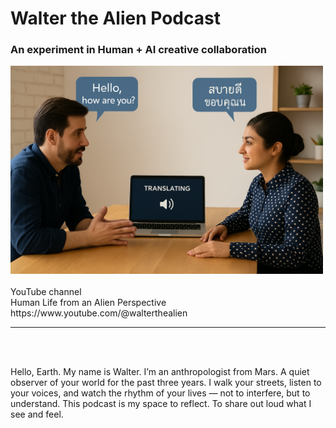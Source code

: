 # Walter the Alien Podcast
### An experiment in Human + AI creative collaboration

<a href="https://youtu.be/GFLwTq_YJbs?si=4wG7ToZO7Z0vmXvP">
  <img src="https://github.com/vbookshelf/JaiTalk-AI-Translator/blob/main/images/image1.png" alt="Ep1 - Hello, Earth" width="500">
</a>

<br>
<br>
YouTube channel<br>
Human Life from an Alien Perspective<br>
https://www.youtube.com/@walterthealien
<hr>
<br>
<br>

Hello, Earth. My name is Walter. I’m an anthropologist from Mars. A quiet observer of your world for the past three years. I walk your streets, listen to your voices, and watch the rhythm of your lives — not to interfere, but to understand. This podcast is my space to reflect. To share out loud what I see and feel.


